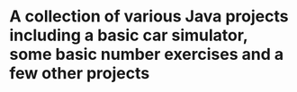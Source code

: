 # A collection of various Java projects including a basic car simulator, some basic number exercises and a few other projects
